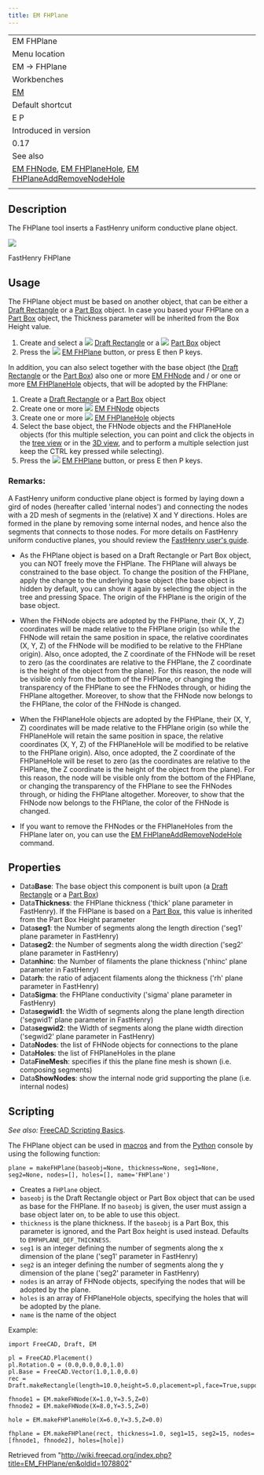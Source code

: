 ```yaml
---
title: EM FHPlane
---
```


|                                                                                                                                                                                    |
| ---------------------------------------------------------------------------------------------------------------------------------------------------------------------------------- |
| EM FHPlane                                                                                                                                                                         |
| Menu location                                                                                                                                                                      |
| EM → FHPlane                                                                                                                                                                       |
| Workbenches                                                                                                                                                                        |
| [EM](/EM_Workbench "EM Workbench")                                                                                                                                                 |
| Default shortcut                                                                                                                                                                   |
| E P                                                                                                                                                                                |
| Introduced in version                                                                                                                                                              |
| 0.17                                                                                                                                                                               |
| See also                                                                                                                                                                           |
| [EM FHNode](/EM_FHNode "EM FHNode"), [EM FHPlaneHole](/EM_FHPlaneHole "EM FHPlaneHole"), [EM FHPlaneAddRemoveNodeHole](/EM_FHPlaneAddRemoveNodeHole "EM FHPlaneAddRemoveNodeHole") |
|                                                                                                                                                                                    |

## Description

The FHPlane tool inserts a FastHenry uniform conductive plane object.

![](/images/EM_FHPlane_Example.png)

FastHenry FHPlane

## Usage

The FHPlane object must be based on another object, that can be either a [Draft Rectangle](/Draft_Rectangle "Draft Rectangle") or a [Part Box](/Part_Box "Part Box") object. In case you based your FHPlane on a [Part Box](/Part_Box "Part Box") object, the Thickness parameter will be inherited from the Box Height value.

1. Create and select a ![](/images/Draft_Rectangle.svg) [Draft Rectangle](/Draft_Rectangle "Draft Rectangle") or a ![](/images/Part_Box.svg) [Part Box](/Part_Box "Part Box") object
2. Press the ![](/images/EM_FHPlane.svg) [EM FHPlane](/EM_FHPlane "EM FHPlane") button, or press E then P keys.

In addition, you can also select together with the base object (the [Draft Rectangle](/Draft_Rectangle "Draft Rectangle") or the [Part Box](/Part_Box "Part Box")) also one or more [EM FHNode](/EM_FHNode "EM FHNode") and / or one or more [EM FHPlaneHole](/EM_FHPlaneHole "EM FHPlaneHole") objects, that will be adopted by the FHPlane:

1. Create a [Draft Rectangle](/Draft_Rectangle "Draft Rectangle") or a [Part Box](/Part_Box "Part Box") object
2. Create one or more ![](/images/EM_FHNode.svg) [EM FHNode](/EM_FHNode "EM FHNode") objects
3. Create one or more ![](/images/EM_FHPlaneHole.svg) [EM FHPlaneHole](/EM_FHPlaneHole "EM FHPlaneHole") objects
4. Select the base object, the FHNode objects and the FHPlaneHole objects (for this multiple selection, you can point and click the objects in the [tree view](/Tree_view "Tree view") or in the [3D view](/3D_view "3D view"), and to perform a multiple selection just keep the CTRL key pressed while selecting).
5. Press the ![](/images/EM_FHPlane.svg) [EM FHPlane](/EM_FHPlane "EM FHPlane") button, or press E then P keys.

### Remarks:

A FastHenry uniform conductive plane object is formed by laying down a gird of nodes (hereafter called 'internal nodes') and connecting the nodes with a 2D mesh of segments in the (relative) X and Y directions. Holes are formed in the plane by removing some internal nodes, and hence also the segments that connects to those nodes.
For more details on FastHenry uniform conductive planes, you should review the [FastHenry user's guide](https://www.fastfieldsolvers.com/documentation.htm).

- As the FHPlane object is based on a Draft Rectangle or Part Box object, you can NOT freely move the FHPlane. The FHPlane will always be constrained to the base object. To change the position of the FHPlane, apply the change to the underlying base object (the base object is hidden by default, you can show it again by selecting the object in the tree and pressing Space. The origin of the FHPlane is the origin of the base object.

- When the FHNode objects are adopted by the FHPlane, their (X, Y, Z) coordinates will be made relative to the FHPlane origin (so while the FHNode will retain the same position in space, the relative coordinates (X, Y, Z) of the FHNode will be modified to be relative to the FHPlane origin). Also, once adopted, the Z coordinate of the FHNode will be reset to zero (as the coordinates are relative to the FHPlane, the Z coordinate is the height of the object from the plane). For this reason, the node will be visible only from the bottom of the FHPlane, or changing the transparency of the FHPlane to see the FHNodes through, or hiding the FHPlane altogether. Moreover, to show that the FHNode now belongs to the FHPlane, the color of the FHNode is changed.

- When the FHPlaneHole objects are adopted by the FHPlane, their (X, Y, Z) coordinates will be made relative to the FHPlane origin (so while the FHPlaneHole will retain the same position in space, the relative coordinates (X, Y, Z) of the FHPlaneHole will be modified to be relative to the FHPlane origin). Also, once adopted, the Z coordinate of the FHPlaneHole will be reset to zero (as the coordinates are relative to the FHPlane, the Z coordinate is the height of the object from the plane). For this reason, the node will be visible only from the bottom of the FHPlane, or changing the transparency of the FHPlane to see the FHNodes through, or hiding the FHPlane altogether. Moreover, to show that the FHNode now belongs to the FHPlane, the color of the FHNode is changed.

- If you want to remove the FHNodes or the FHPlaneHoles from the FHPlane later on, you can use the [EM FHPlaneAddRemoveNodeHole](/EM_FHPlaneAddRemoveNodeHole "EM FHPlaneAddRemoveNodeHole") command.

## Properties

- Data**Base**: The base object this component is built upon (a [Draft Rectangle](/Draft_Rectangle "Draft Rectangle") or a [Part Box](/Part_Box "Part Box"))
- Data**Thickness**: the FHPlane thickness ('thick' plane parameter in FastHenry). If the FHPlane is based on a [Part Box](/Part_Box "Part Box"), this value is inherited from the Part Box Height parameter
- Data**seg1**: the Number of segments along the length direction ('seg1' plane parameter in FastHenry)
- Data**seg2**: the Number of segments along the width direction ('seg2' plane parameter in FastHenry)
- Data**nhinc**: the Number of filaments the plane thickness ('nhinc' plane parameter in FastHenry)
- Data**rh**: the ratio of adjacent filaments along the thickness ('rh' plane parameter in FastHenry)
- Data**Sigma**: the FHPlane conductivity ('sigma' plane parameter in FastHenry)
- Data**segwid1**: the Width of segments along the plane length direction ('segwid1' plane parameter in FastHenry)
- Data**segwid2**: the Width of segments along the plane width direction ('segwid2' plane parameter in FastHenry)
- Data**Nodes**: the list of FHNode objects for connections to the plane
- Data**Holes**: the list of FHPlaneHoles in the plane
- Data**FineMesh**: specifies if this the plane fine mesh is shown (i.e. composing segments)
- Data**ShowNodes**: show the internal node grid supporting the plane (i.e. internal nodes)

## Scripting

_See also:_ [FreeCAD Scripting Basics](/FreeCAD_Scripting_Basics "FreeCAD Scripting Basics").

The FHPlane object can be used in [macros](/Macros "Macros") and from the [Python](/Python "Python") console by using the following function:

```
plane = makeFHPlane(baseobj=None, thickness=None, seg1=None, seg2=None, nodes=[], holes=[], name='FHPlane')

```

- Creates a `FHPlane` object.
- `baseobj` is the Draft Rectangle object or Part Box object that can be used as base for the FHPlane. If no `baseobj` is given, the user must assign a base object later on, to be able to use this object.
- `thickness` is the plane thickness. If the `baseobj` is a Part Box, this parameter is ignored, and the Part Box height is used instead. Defaults to `EMFHPLANE_DEF_THICKNESS`.
- `seg1` is an integer defining the number of segments along the x dimension of the plane ('seg1' parameter in FastHenry)
- `seg2` is an integer defining the number of segments along the y dimension of the plane ('seg2' parameter in FastHenry)
- `nodes` is an array of FHNode objects, specifying the nodes that will be adopted by the plane.
- `holes` is an array of FHPlaneHole objects, specifying the holes that will be adopted by the plane.
- `name` is the name of the object

Example:

```
import FreeCAD, Draft, EM

pl = FreeCAD.Placement()
pl.Rotation.Q = (0.0,0.0,0.0,1.0)
pl.Base = FreeCAD.Vector(1.0,1.0,0.0)
rec = Draft.makeRectangle(length=10.0,height=5.0,placement=pl,face=True,support=None)

fhnode1 = EM.makeFHNode(X=1.0,Y=3.5,Z=0)
fhnode2 = EM.makeFHNode(X=8.0,Y=3.5,Z=0)

hole = EM.makeFHPlaneHole(X=6.0,Y=3.5,Z=0.0)

fhplane = EM.makeFHPlane(rect, thickness=1.0, seg1=15, seg2=15, nodes=[fhnode1, fhnode2], holes=[hole])

```

Retrieved from "<http://wiki.freecad.org/index.php?title=EM_FHPlane/en&oldid=1078802>"
